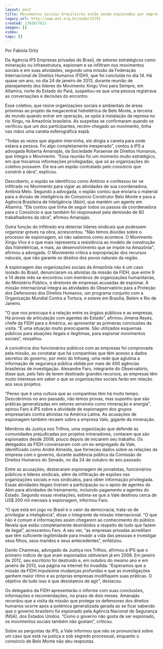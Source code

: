 ```yaml
---
layout: post
title: Movimentos sociais brasileiros estão sendo espionados por empresas
legacy_url: http://www.mst.org.br/node/15751
created: 1392817813
images: []
video: 
tags: []
---
```



Por Fabíola Ortiz

Da Agência IPS
Empresas privadas do Brasil, de setores estratégicos como mineração ou infraestrutura, espionam e se infiltram nos movimentos sociais e em suas atividades, segundo uma missão da Federação Internacional de Direitos Humanos (FIDH), que foi concluída no dia 14. Há quase um ano, no dia 24 de janeiro de 2013, durante reunião de planejamento dos líderes do Movimento Xingu Vivo para Sempre, em Altamira, norte do Estado do Pará, suspeitou-se que uma pessoa registrava as conversações e decisões do encontro.


Esse coletivo, que reúne organizações sociais e ambientais de áreas próximas ao projeto da megacentral hidrelétrica de Belo Monte, a terceira do mundo quando entrar em operação, se opõe à instalação da represa no rio Xingu, na Amazônia brasileira. As suspeitas se confirmaram quando se verificou que um dos participantes, recém-chegado ao movimento, tinha nas mãos uma caneta esferográfica espiã.


“Todas as vezes que alguém intervinha, ele dirigia a caneta para onde estava a pessoa. Foi algo completamente inesperado”, contou à IPS a advogada Roberta Amanajás, da Sociedade Paraense de Direitos Humanos, que integra o Movimento. “Essa reunião foi um momento muito estratégico, em que trocamos informações privilegiadas, que só as organizações do coletivo possuem. Ele era um espião contratado pelo consórcio que constrói a obra”, explicou.


Descoberto, o espião se identificou como Antônio e confessou ter se infiltrado no Movimento para vigiar as atividades de sua coordenadora, Antônia Melo. Segundo a advogada, o espião contou que enviaria o material para a divisão de inteligência do Consórcio Construtor Belo Monte e para a Agência Brasileira de Inteligência (Abin), que mantém um agente em Altamira. “Ele contou que tinha de seguir todos os passos da coordenadora para o Consórcio e que também foi responsável pela demissão de 80 trabalhadores da obra”, afirmou Amanajás.


Outra função do infiltrado era detectar líderes sindicais que pudessem organizar greves na obra, acrescentou. “Não temos dúvidas sobre o processo de espionagem, só não sabemos como acontece. O Movimento Xingu Vivo é o que mais representa a resistência ao modelo de construção das hidrelétricas, e mais, ao desenvolvimento que se impõe na Amazônia”, afirmou a advogada. O Movimento critica a expropriação dos recursos naturais, que não garante os direitos dos povos naturais da região.


A espionagem das organizações sociais da Amazônia não é um caso isolado do Brasil, denunciaram os ativistas da missão da FIDH, que entre 9 e 14 deste mês se encontrou com membros de organizações humanitárias, do Ministério Público, e diretores de empresas acusadas de espionar. A missão internacional integra as atividades do Observatório para a Proteção dos Defensores dos Direitos Humanos, um programa conjunto com a Organização Mundial Contra a Tortura, e esteve em Brasília, Belém e Rio de Janeiro.


“O que nos preocupa é a relação entre os órgãos públicos e as empresas. Há provas de articulação com agentes do Estado”, afirmou Jimena Reyes, chefe da FIDH para a América, ao apresentar as primeiras conclusões da visita. “É uma situação muito preocupante. São utilizados esquemas públicos para atuações ilegais e ilegítimas, para espionar movimentos sociais”, ressaltou.


A conivência dos funcionários públicos com as empresas foi comprovada pela missão, ao constatar que há companhias que têm acesso a dados secretos do governo, por meio do Infoseg, uma rede que aglutina a informação de segurança pública obtida por mais de 400 agências brasileiras de investigação. Alexandre Faro, integrante do Observatório, disse que, pelo fato de terem destinado grandes recursos, as empresas têm muito interesse em saber o que as organizações sociais farão em relação aos seus projetos.


“Penso que é uma cultura que as companhias têm há muito tempo. Descobrimos no ano passado, não temos provas, mas suponho que são práticas generalizadas em setores sensíveis como mineração e energia”, opinou Faro à IPS sobre a atividade de espionagem dos grupos empresariais contra ativistas na América Latina. As acusações de espionagem também recaem sobre a empresa Vale, gigante da mineração.


Membros da Justiça nos Trilhos, uma organização que defende as comunidades prejudicadas por projetos mineradores, contaram que são espionados desde 2008, pouco depois de iniciarem seu trabalho. Os delegados da FIDH conversaram com um ex-empregado da Vale, identificado como André Almeida, que forneceu dados sobre as relações da empresa com o governo, durante audiência pública da Comissão de Direitos Humanos do Senado, no dia 24 de outubro do ano passado.


Entre as acusações, destacaram espionagem de jornalistas, funcionários públicos e líderes sindicais, além da infiltração de espiões nas organizações sociais e nos sindicatos, para obter informação privilegiada. Essas atividades ilegais tiveram a participação ou o apoio de agentes da Abin para atividades de treinamento, incluindo pagamento a agentes do Estado. Segundo essas revelações, estima-se que a Vale destinou cerca de US$ 200 mil mensais à espionagem, informou Faro.


“O que está em jogo no Brasil é o valor da democracia, trata-se de privilegiar a inteligência”, disse o integrante da missão internacional. “O que não é comum é informações assim chegarem ao conhecimento do público. Revela que estão completamente desinibidos a respeito de tudo que fazem de ilegal”, acrescentou Faro. A seu ver, “as empresas privadas acreditam que têm suficiente legitimidade para invadir a vida das pessoas e investigar seus filhos, seus maridos e seus antecedentes”, enfatizou.


Danilo Chammas, advogado da Justiça nos Trilhos, afirmou à IPS que o primeiro indício de que eram espionados obtiveram já em 2008. Em janeiro de 2012, seu escritório foi destruído e, em outubro do mesmo ano e em janeiro de 2013, sua página na internet foi invadida. “Esperamos que a missão da FIDH impulsione mudanças profundas e que as investigações ganhem maior ritmo e as próprias empresas modifiquem suas práticas. O objetivo de tudo isso é que desistamos de agir”, destacou.


Os delegados da FIDH apresentarão o informe com suas conclusões, informações e recomendações, no prazo de dois meses. Amanajás recordou que a visita da missão que protege os defensores dos direitos humanos ocorre após a polêmica generalizada gerada ao se ficar sabendo que o governo brasileiro foi espionado pela Agência Nacional de Segurança (NSA), dos Estados Unidos. “Como o governo não gosta de ser espionado, os movimentos sociais também não gostam”, criticou.


Sobre as perguntas da IPS, a Vale informou que não se pronunciará sobre um caso que está na justiça e sob segredo processual, enquanto o consórcio de Belo Monte não deu respostas.
 
